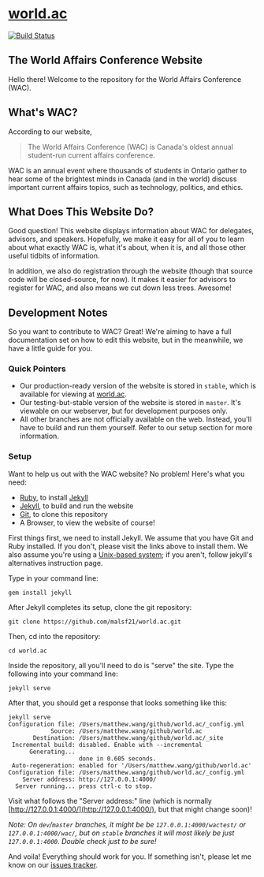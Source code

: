 # [world.ac](http://world.ac)
[![Build Status](https://travis-ci.org/malsf21/world.ac.svg?branch=master)](https://travis-ci.org/malsf21/world.ac)

## The World Affairs Conference Website

Hello there! Welcome to the repository for the World Affairs Conference (WAC).

## What's WAC?

According to our website,

> The World Affairs Conference (WAC) is Canada's oldest annual student-run current affairs conference.

WAC is an annual event where thousands of students in Ontario gather to hear some of the brightest minds in Canada (and in the world) discuss important current affairs topics, such as technology, politics, and ethics.

## What Does This Website Do?

Good question! This website displays information about WAC for delegates, advisors, and speakers. Hopefully, we make it easy for all of you to learn about what exactly WAC is, what it's about, when it is, and all those other useful tidbits of information.

In addition, we also do registration through the website (though that source code will be closed-source, for now). It makes it easier for advisors to register for WAC, and also means we cut down less trees. Awesome!

## Development Notes

So you want to contribute to WAC? Great! We're aiming to have a full documentation set on how to edit this website, but in the meanwhile, we have a little guide for you.

### Quick Pointers

* Our production-ready version of the website is stored in `stable`, which is available for viewing at [world.ac](http://world.ac).
* Our testing-but-stable version of the website is stored in `master`. It's viewable on our webserver, but for development purposes only.
* All other branches are not officially available on the web. Instead, you'll have to build and run them yourself. Refer to our setup section for more information.

### Setup

Want to help us out with the WAC website? No problem! Here's what you need:

* [Ruby](https://www.ruby-lang.org/en/), to install [Jekyll](https://jekyllrb.com)
* [Jekyll](https://jekyllrb.com), to build and run the website
* [Git](https://git-scm.com/), to clone this repository
* A Browser, to view the website of course!

First things first, we need to install Jekyll. We assume that you have Git and Ruby installed. If you don't, please visit the links above to install them. We also assume you're using a [Unix-based system](https://en.wikipedia.org/wiki/Unix); if you aren't, follow jekyll's alternatives instruction page.

Type in your command line:
```
gem install jekyll
```

After Jekyll completes its setup, clone the git repository:
```
git clone https://github.com/malsf21/world.ac.git
```

Then, cd into the repository:
```
cd world.ac
```

Inside the repository, all you'll need to do is "serve" the site. Type the following into your command line:
```
jekyll serve
```

After that, you should get a response that looks something like this:

```
jekyll serve
Configuration file: /Users/matthew.wang/github/world.ac/_config.yml
            Source: /Users/matthew.wang/github/world.ac
       Destination: /Users/matthew.wang/github/world.ac/_site
 Incremental build: disabled. Enable with --incremental
      Generating...
                    done in 0.605 seconds.
 Auto-regeneration: enabled for '/Users/matthew.wang/github/world.ac'
Configuration file: /Users/matthew.wang/github/world.ac/_config.yml
    Server address: http://127.0.0.1:4000/
  Server running... press ctrl-c to stop.

```

Visit what follows the "Server address:" line (which is normally [http://127.0.0.1:4000/](http://127.0.0.1:4000/), but that might change soon)!

*Note: On `dev`/`master` branches, it might be be `127.0.0.1:4000/wactest/` or `127.0.0.1:4000/wac/`, but on `stable` branches it will most likely be just `127.0.0.1:4000`. Double check just to be sure!*

And voila! Everything should work for you. If something isn't, please let me know on our [issues tracker](https://github.com/malsf21/world.ac/issues).
